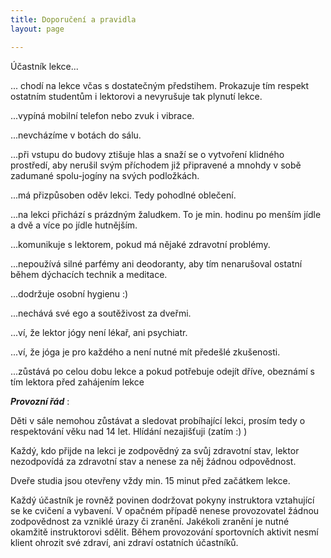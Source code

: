 ```yaml
---
title: Doporučení a pravidla
layout: page

---
```

Účastník lekce...

... chodí na lekce včas s dostatečným předstihem. Prokazuje tím respekt ostatním studentům i lektorovi a nevyrušuje tak plynutí lekce.

...vypíná mobilní telefon nebo zvuk i vibrace.

...nevcházíme v botách do sálu.

...při vstupu do budovy ztišuje hlas a snaží se o vytvoření klidného prostředí, aby nerušil svým příchodem již připravené a mnohdy v sobě zadumané spolu-jogíny na svých podložkách.

...má přizpůsoben oděv lekci. Tedy pohodlné oblečení.

...na lekci přichází s prázdným žaludkem. To je min. hodinu po menším jídle a dvě a více po jídle hutnějším.

...komunikuje s lektorem, pokud má nějaké zdravotní problémy.

...nepoužívá silné parfémy ani deodoranty, aby tím nenarušoval ostatní během dýchacích technik a meditace.

...dodržuje osobní hygienu :)

...nechává své ego a soutěživost za dveřmi.

...ví, že lektor jógy není lékař, ani psychiatr.

...ví, že jóga je pro každého a není nutné mít předešlé zkušenosti.

...zůstává po celou dobu lekce a pokud potřebuje odejít dříve, obeznámí s tím lektora před zahájením lekce

**_Provozní řád_**  :

Děti v sále nemohou zůstávat a sledovat probíhající lekci, prosím tedy o respektování věku nad 14 let. Hlídání nezajišťuji (zatím :) )

Každý, kdo přijde na lekci je zodpovědný za svůj zdravotní stav, lektor nezodpovídá za zdravotní stav a nenese za něj žádnou odpovědnost.

Dveře studia jsou otevřeny vždy min. 15 minut před začátkem lekce.

Každý účastník je rovněž povinen dodržovat pokyny instruktora vztahující se ke cvičení a vybavení. V opačném případě nenese provozovatel žádnou zodpovědnost za vzniklé úrazy či zranění. Jakékoli zranění je nutné okamžitě instruktorovi sdělit. Během provozování sportovních aktivit nesmí klient ohrozit své zdraví, ani zdraví ostatních účastníků.